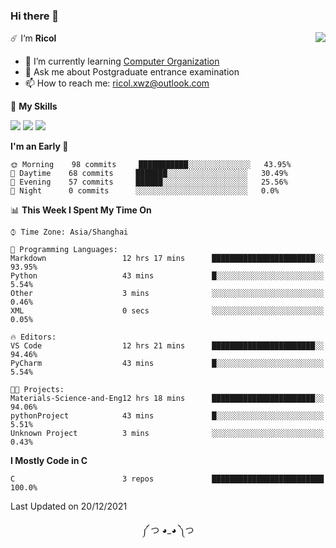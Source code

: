 ### Hi there 👋

<a href="#">
  <img align="right" src="https://github-readme-stats.vercel.app/api?username=Ricolxwz&count_private=true&show_icons=true&theme=prussian" />
</a>

☄️ I‘m **Ricol**

- 🌱 I’m currently learning [Computer Organization](https://github.com/Ricolxwz/Computer-Organization-408)
- 💬 Ask me about Postgraduate entrance examination
- 📫 How to reach me: ricol.xwz@outlook.com

🌟 **My Skills**

![](https://img.shields.io/badge/-Git-000000?style=flat-square&logo=git&logoColor=fff)
![](https://img.shields.io/badge/-C-3e74a2?style=flat-square&logo=C&logoColor=fff)
![](https://img.shields.io/badge/-Python-4fc08d?style=flat-square&logo=python&logoColor=fff)

<!--START_SECTION:waka-->
**I'm an Early 🐤** 

```text
🌞 Morning    98 commits     ███████████░░░░░░░░░░░░░░   43.95% 
🌆 Daytime    68 commits     ███████░░░░░░░░░░░░░░░░░░   30.49% 
🌃 Evening    57 commits     ██████░░░░░░░░░░░░░░░░░░░   25.56% 
🌙 Night      0 commits      ░░░░░░░░░░░░░░░░░░░░░░░░░   0.0%

```


📊 **This Week I Spent My Time On** 

```text
⌚︎ Time Zone: Asia/Shanghai

💬 Programming Languages: 
Markdown                 12 hrs 17 mins      ███████████████████████░░   93.95% 
Python                   43 mins             █░░░░░░░░░░░░░░░░░░░░░░░░   5.54% 
Other                    3 mins              ░░░░░░░░░░░░░░░░░░░░░░░░░   0.46% 
XML                      0 secs              ░░░░░░░░░░░░░░░░░░░░░░░░░   0.05%

🔥 Editors: 
VS Code                  12 hrs 21 mins      ███████████████████████░░   94.46% 
PyCharm                  43 mins             █░░░░░░░░░░░░░░░░░░░░░░░░   5.54%

🐱‍💻 Projects: 
Materials-Science-and-Eng12 hrs 18 mins      ███████████████████████░░   94.06% 
pythonProject            43 mins             █░░░░░░░░░░░░░░░░░░░░░░░░   5.51% 
Unknown Project          3 mins              ░░░░░░░░░░░░░░░░░░░░░░░░░   0.43%

```

**I Mostly Code in C** 

```text
C                        3 repos             █████████████████████████   100.0%

```



 Last Updated on 20/12/2021
<!--END_SECTION:waka-->

<div align="center">
༼ つ ◕_◕ ༽つ
</div>
